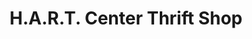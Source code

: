 ---
title: "H.A.R.T. Center Thrift Shop"
url: /new-oxford/h-a-r-t-center-thrift-shop/
shop: Gebrauchtwaren
---